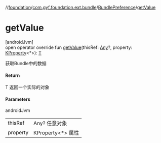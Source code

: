 //[foundation](../../../index.md)/[com.gyf.foundation.ext.bundle](../index.md)/[BundlePreference](index.md)/[getValue](get-value.md)

# getValue

[androidJvm]\
open operator override fun [getValue](get-value.md)(thisRef: [Any](https://kotlinlang.org/api/core/kotlin-stdlib/kotlin/-any/index.html)?, property: [KProperty](https://kotlinlang.org/api/core/kotlin-stdlib/kotlin.reflect/-k-property/index.html)&lt;*&gt;): [T](index.md)

获取Bundle中的数据

#### Return

T 返回一个实际的对象

#### Parameters

androidJvm

| | |
|---|---|
| thisRef | Any? 任意对象 |
| property | KProperty<*> 属性 |